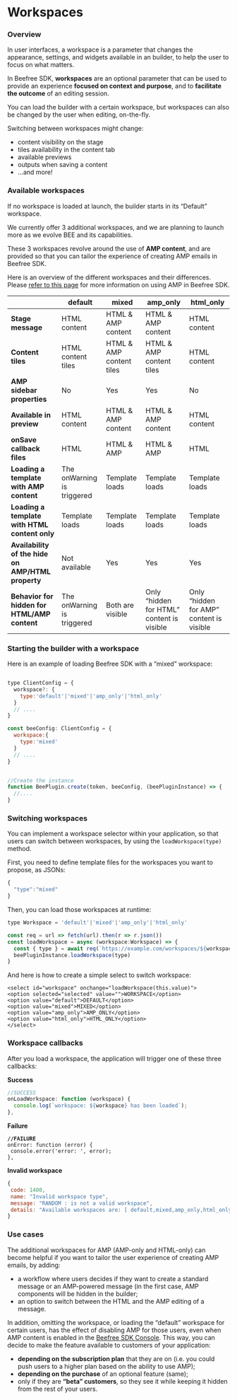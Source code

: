 # Workspaces

### Overview <a href="#overview" id="overview"></a>

In user interfaces, a workspace is a parameter that changes the appearance, settings, and widgets available in an builder, to help the user to focus on what matters.

In Beefree SDK, **workspaces**  are an optional parameter that can be used to provide an experience **focused on context and purpose**, and to **facilitate the outcome** of an editing session.

You can load the builder with a certain workspace, but workspaces can also be changed by the user when editing, on-the-fly.

Switching between workspaces might change:

* content visibility on the stage
* tiles availability in the content tab
* available previews
* outputs when saving a content
* …and more!

### Available workspaces <a href="#available-workspaces" id="available-workspaces"></a>

If no workspace is loaded at launch, the builder starts in its “Default” workspace.

We currently offer 3 additional workspaces, and we are planning to launch more as we evolve BEE and its capabilities.

These 3 workspaces revolve around the use of **AMP content**, and are provided so that you can tailor the experience of creating AMP emails in Beefree SDK.

Here is an overview of the different workspaces and their differences. Please [refer to this page](../../../amp-for-email.md) for more information on using AMP in Beefree SDK.

|                                                   | default                    | mixed                    | amp\_only                                 | html\_only                               |
| ------------------------------------------------- | -------------------------- | ------------------------ | ----------------------------------------- | ---------------------------------------- |
| **Stage message**                                 | HTML content               | HTML & AMP content       | HTML & AMP content                        | HTML content                             |
| **Content tiles**                                 | HTML content tiles         | HTML & AMP content tiles | HTML & AMP content tiles                  | HTML content                             |
| **AMP sidebar properties**                        | No                         | Yes                      | Yes                                       | No                                       |
| **Available in preview**                          | HTML content               | HTML & AMP content       | HTML & AMP content                        | HTML content                             |
| **onSave callback files**                         | HTML                       | HTML & AMP               | HTML & AMP                                | HTML                                     |
| **Loading a template with AMP content**           | The onWarning is triggered | Template loads           | Template loads                            | Template loads                           |
| **Loading a template with HTML content only**     | Template loads             | Template loads           | Template loads                            | Template loads                           |
| **Availability of the hide on AMP/HTML property** | Not available              | Yes                      | Yes                                       | Yes                                      |
| **Behavior for hidden for HTML/AMP content**      | The onWarning is triggered | Both are visible         | Only “hidden for HTML” content is visible | Only “hidden for AMP” content is visible |

### Starting the builder with a workspace <a href="#starting-the-builder-with-a-workspace" id="starting-the-builder-with-a-workspace"></a>

Here is an example of loading Beefree SDK with a “mixed” workspace:

```javascript

type ClientConfig = {
  workspace?: {
    type:'default'|'mixed'|'amp_only'|'html_only'
  }
  // ....
}

const beeConfig: ClientConfig = {
  workspace:{
    type:'mixed'
  }
  // ....
}


//Create the instance 
function BeePlugin.create(token, beeConfig, (beePluginInstance) => { 
  //.... 
}

```

### Switching workspaces <a href="#switching-workspaces" id="switching-workspaces"></a>

You can implement a workspace selector within your application, so that users can switch between workspaces, by using the `loadWorkspace(type)` method.

First, you need to define template files for the workspaces you want to propose, as JSONs:

```javascript
{
  "type":"mixed"
}
```

Then, you can load those workspaces at runtime:

```javascript
type Workspace = 'default'|'mixed'|'amp_only'|'html_only'

const req = url => fetch(url).then(r => r.json())
const loadWorkspace = async (workspace:Workspace) => {
  const { type } = await req(`https://example.com/workspaces/${workspace}.json`)
  beePluginInstance.loadWorkspace(type) 
}
```

And here is how to create a simple select to switch workspace:

```markup
<select id="workspace" onchange="loadWorkspace(this.value)">
<option selected="selected" value="">WORKSPACE</option>
<option value="default">DEFAULT</option>
<option value="mixed">MIXED</option>
<option value="amp_only">AMP_ONLY</option>
<option value="html_only">HTML_ONLY</option>
</select>
```

### Workspace callbacks <a href="#workspace-callbacks" id="workspace-callbacks"></a>

After you load a workspace, the application will trigger one of these three callbacks:

**Success**

```javascript
//SUCCESS 
onLoadWorkspace: function (workspace) {
  console.log(`workspace: ${workspace} has been loaded`);
},
```

**Failure**

<pre class="language-javascript"><code class="lang-javascript"><strong>//FAILURE
</strong>onError: function (error) {
 console.error('error: ', error);
},
</code></pre>

**Invalid workspace**

```javascript
{
 code: 1400, 
 name: "Invalid workspace type",
 message: "RANDOM : is not a valid workspace",
 details: "Available workspaces are: [ default,mixed,amp_only,html_only ]"
}
```

### Use cases <a href="#use-cases" id="use-cases"></a>

The additional workspaces for AMP (AMP-only and HTML-only) can become helpful if you want to tailor the user experience of creating AMP emails, by adding:

* a workflow where users decides if they want to create a standard message or an AMP-powered message (in the first case, AMP components will be hidden in the builder;
* an option to switch between the HTML and the AMP editing of a message.

In addition, omitting the workspace, or loading the “default” workspace for certain users, has the effect of disabling AMP for those users, even when AMP content is enabled in the [Beefree SDK Console](https://developers.beefree.io/). This way, you can decide to make the feature available to customers of your application:

* **depending on the subscription plan** that they are on (i.e. you could push users to a higher plan based on the ability to use AMP);
* **depending on the purchase** of an optional feature (same);
* only if they are **“beta” customers**, so they see it while keeping it hidden from the rest of your users.

